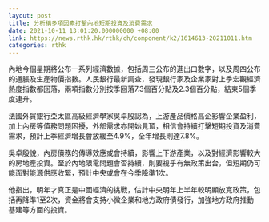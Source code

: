 ```yaml
---
layout: post
title: 分析稱多項因素打擊內地短期投資及消費需求
date: 2021-10-11 13:01:20.000000000 +08:00
link: https://news.rthk.hk/rthk/ch/component/k2/1614613-20211011.htm
categories: rthk
---
```


內地今個星期將公布一系列經濟數據，包括周三公布的進出口數字，以及周四公布的通脹及生產物價指數。人民銀行最新調查，發現銀行家及企業家對上季宏觀經濟熱度指數都回落，兩項指數分別按季回落7.3個百分點及2.3個百分點，結束5個季度連升。

法國外貿銀行亞太區高級經濟學家吳卓殷認為，上游產品價格高企影響企業盈利，加上內房等債務問題困擾，外部需求亦開始見頂，相信會持續打擊短期投資及消費需求，預計上季經濟增長會放緩至4.9%，全年增長則達7.8%。

吳卓殷說，內房債務的傳導效應或會持續，影響上下游產業，以及對經濟影響較大的房地產投資。至於內地限電問題會否持續，則要視乎有無政策出台，但短期仍可能面對能源供應收緊，預計中央或會在今季降準1次。

他指出，明年才真正是中國經濟的挑戰，估計中央明年上半年較明顯放寬政策，包括再降準1至2次，資金將會支持小微企業和地方政府債發行，加強地方政府推動基建等方面的投資。
